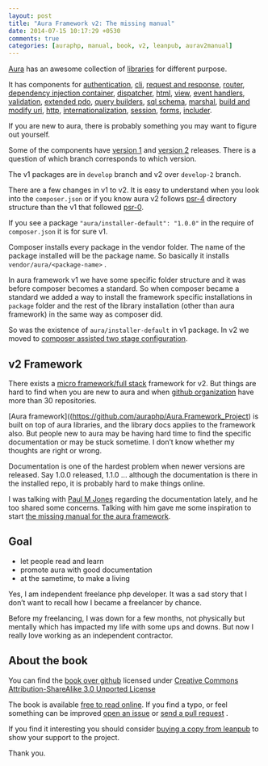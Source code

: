```yaml
---
layout: post
title: "Aura Framework v2: The missing manual"
date: 2014-07-15 10:17:29 +0530
comments: true
categories: [auraphp, manual, book, v2, leanpub, aurav2manual]
---
```


[Aura](http://auraphp.com) has an awesome collection of 
[libraries](https://github.com/auraphp) for different purpose.

It has components for 
[authentication](https://github.com/auraphp/Aura.Auth),
[cli](https://github.com/auraphp/Aura.Cli), 
[request and response](https://github.com/auraphp/Aura.Web), 
[router](https://github.com/auraphp/Aura.Router), 
[dependency injection container](https://github.com/auraphp/Aura.Router), 
[dispatcher](https://github.com/auraphp/Aura.Dispatcher), 
[html](https://github.com/auraphp/Aura.Html), 
[view](https://github.com/auraphp/Aura.View), 
[event handlers](https://github.com/auraphp/Aura.Signal), 
[validation](https://github.com/auraphp/Aura.Filter), 
[extended pdo](https://github.com/auraphp/Aura.Sql), 
[query builders](https://github.com/auraphp/Aura.SqlQuery), 
[sql schema](https://github.com/auraphp/Aura.SqlSchema), 
[marshal](https://github.com/auraphp/Aura.Marshal), 
[build and modify uri](https://github.com/auraphp/Aura.Uri), 
[http](https://github.com/auraphp/Aura.Http), 
[internationalization](https://github.com/auraphp/Aura.Intl), 
[session](https://github.com/auraphp/Aura.Session), 
[forms](https://github.com/auraphp/Aura.Input), 
[includer](https://github.com/auraphp/Aura.Include).

If you are new to aura, there is probably something you 
may want to figure out yourself.

Some of the components have [version 1](http://auraphp.com/packages/) and 
[version 2](http://auraphp.com/packages/v2) releases. 
There is a question of which branch corresponds to which version.

The v1 packages are in `develop` branch and v2 over `develop-2` branch.

There are a few changes in v1 to v2. It is easy to understand when you 
look into the `composer.json` or if you know aura 
v2 follows [psr-4](http://www.php-fig.org/psr/psr-4/) 
directory structure than the v1 that followed 
[psr-0](http://www.php-fig.org/psr/psr-0/).

If you see a package `"aura/installer-default": "1.0.0"` in the 
require of `composer.json` it is for sure v1.

Composer installs every package in the vendor folder. The 
name of the package installed will be the package name. So basically 
it installs `vendor/aura/<package-name>` .

In aura framework v1 we have some specific folder structure and it was 
before composer becomes a standard. So when composer became a standard
we added a way to install the framework specific installations in
`package` folder and the rest of the library installation (other than aura framework)
in the same way as composer did.

So was the existence of `aura/installer-default` in v1 package. In v2 we moved 
to [composer assisted two stage configuration](http://auraphp.com/blog/2014/04/07/two-stage-config/).

## v2 Framework

There exists a [micro framework/full stack](https://github.com/auraphp/Aura.Web_Project) 
framework for v2. But things are hard to find when you are 
new to aura and when [github organization](https://github.com/auraphp) 
have more than 30 repositories.

[Aura framework]((https://github.com/auraphp/Aura.Framework_Project) 
is built on top of aura libraries, and the library docs 
applies to the framework also. But people new to aura may be having
hard time to find the specific documentation or may be stuck sometime.
I don’t know whether my thoughts are right or wrong.

Documentation is one of the hardest problem when newer versions
are released. Say 1.0.0 released, 1.1.0 ... although the documentation 
is there in the installed repo, it is probably hard to make things online.

I was talking with [Paul M Jones](http://paul-m-jones.com/) 
regarding the documentation lately, 
and he too shared some concerns. Talking with him gave me some 
inspiration to start 
[the missing manual for the aura framework](http://leanpub.com/aurav2/read). 

## Goal 

* let people read and learn
* promote aura with good documentation
* at the sametime, to make a living

Yes, I am independent freelance php developer. It was a sad 
story that I don’t want to recall how I became a freelancer 
by chance. 

Before my freelancing, I was down for a few months, not physically 
but mentally which has impacted my life with some ups and downs. 
But now I really love working as an independent contractor.

## About the book

You can find the [book over github](http://github.com/harikt/aurav2book) 
licensed under 
[Creative Commons Attribution-ShareAlike 3.0 Unported License](http://creativecommons.org/licenses/by-sa/3.0/deed.en_US)

The book is available [free to read online](https://leanpub.com/aurav2/read).
If you find a typo, or feel something can be improved 
[open an issue](https://github.com/harikt/aurav2book/issues)
or [send a pull request](https://help.github.com/articles/using-pull-requests) .

If you find it interesting you should consider 
[buying a copy from leanpub](https://leanpub.com/aurav2/packages/book/purchases/new) 
to show your support to the project. 

Thank you.

